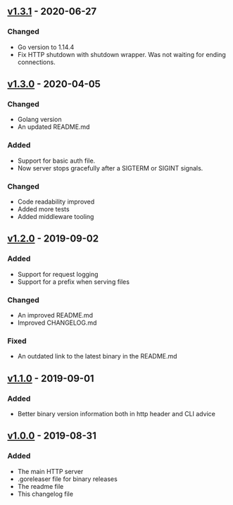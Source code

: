 
## [v1.3.1](https://github.com/eloylp/go-serve/releases/v1.3.1) - 2020-06-27
### Changed
- Go version to 1.14.4
- Fix HTTP shutdown with shutdown wrapper. Was not waiting for ending
connections.

## [v1.3.0](https://github.com/eloylp/go-serve/releases/v1.3.0) - 2020-04-05
### Changed
- Golang version
- An updated README.md
### Added
- Support for basic auth file.
- Now server stops gracefully after a SIGTERM or SIGINT signals.
### Changed
- Code readability improved 
- Added more tests
- Added middleware tooling

## [v1.2.0](https://github.com/eloylp/go-serve/releases/v1.2.0) - 2019-09-02
### Added
- Support for request logging
- Support for a prefix when serving files
### Changed
- An improved README.md
- Improved CHANGELOG.md
### Fixed
- An outdated link to the latest binary in the README.md

## [v1.1.0](https://github.com/eloylp/go-serve/releases/v1.1.0) - 2019-09-01
### Added
- Better binary version information both in http header and CLI advice

## [v1.0.0](https://github.com/eloylp/go-serve/releases/v1.0.0) - 2019-08-31
### Added
- The main HTTP server
- .goreleaser file for binary releases
- The readme file
- This changelog file